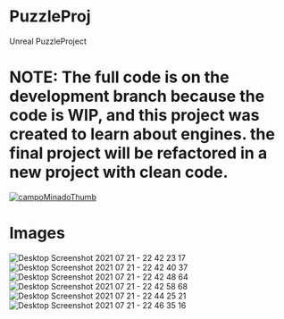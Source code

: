 # PuzzleProj

Unreal PuzzleProject

# NOTE: The full code is on the development branch because the code is WIP, and this project was created to learn about engines.  the final project will be refactored in a new project with clean code.


[![campoMinadoThumb](https://user-images.githubusercontent.com/19962199/126581585-f5c9b573-fc92-429b-a91c-d3000d1ba6bb.PNG)](https://youtu.be/HSRaZN3VPg0 "Video Testando")

# Images
![Desktop Screenshot 2021 07 21 - 22 42 23 17](https://user-images.githubusercontent.com/19962199/126580025-300a259a-4a7e-4842-9f44-6dcbff44ccb8.png)
![Desktop Screenshot 2021 07 21 - 22 42 40 37](https://user-images.githubusercontent.com/19962199/126580034-302164ce-abb4-412f-a51b-70cfed88ae3b.png)
![Desktop Screenshot 2021 07 21 - 22 42 48 64](https://user-images.githubusercontent.com/19962199/126580040-6addaf9a-94e2-405c-b79f-e3db8a20a523.png)
![Desktop Screenshot 2021 07 21 - 22 42 58 68](https://user-images.githubusercontent.com/19962199/126580046-cdedd798-0caf-4285-82d9-a309ed93ddd6.png)
![Desktop Screenshot 2021 07 21 - 22 44 25 21](https://user-images.githubusercontent.com/19962199/126580052-9b0ed27a-965b-4eda-a3f6-ff4a60d5f62c.png)
![Desktop Screenshot 2021 07 21 - 22 46 35 16](https://user-images.githubusercontent.com/19962199/126580056-cf121688-dad5-44ca-9678-b11d0e41fe70.png)
